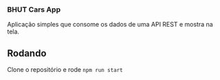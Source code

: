 ### BHUT Cars App
Aplicação simples que consome os dados de uma API REST e mostra na tela.

## Rodando
Clone o repositório e rode `npm run start`
